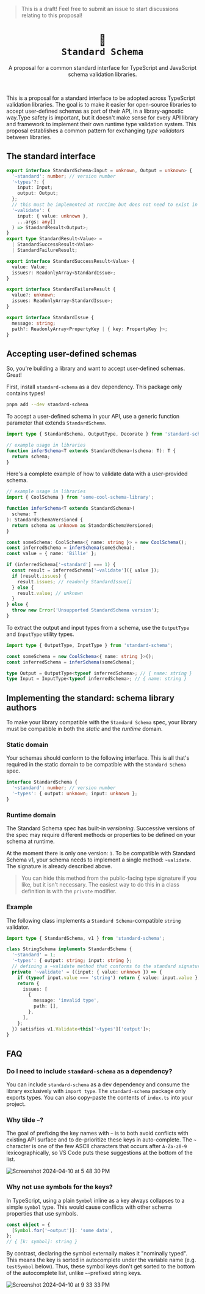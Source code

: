 > This is a draft! Feel free to submit an issue to start discussions relating to this proposal!

<p align="center">
  <h1 align="center">🦆<br/><code>Standard Schema</code></h1>
  <p align="center">
    A proposal for a common standard interface for TypeScript and JavaScript schema validation libraries.
  </p>
</p>

<br/>

This is a proposal for a standard interface to be adopted across TypeScript validation libraries. The goal is to make it easier for open-source libraries to accept user-defined schemas as part of their API, in a library-agnostic way.Type safety is important, but it doesn't make sense for every API library and framework to implement their own runtime type validation system. This proposal establishes a common pattern for exchanging _type validators_ between libraries.

## The standard interface

```ts
export interface StandardSchema<Input = unknown, Output = unknown> {
  '~standard': number; // version number
  '~types'?: {
    input: Input;
    output: Output;
  };
  // this must be implemented at runtime but does not need to exist in the type signature
  '~validate': (
    input: { value: unknown },
    ...args: any[]
  ) => StandardResult<Output>;
}
export type StandardResult<Value> =
  | StandardSuccessResult<Value>
  | StandardFailureResult;

export interface StandardSuccessResult<Value> {
  value: Value;
  issues?: ReadonlyArray<StandardIssue>;
}

export interface StandardFailureResult {
  value?: unknown;
  issues: ReadonlyArray<StandardIssue>;
}

export interface StandardIssue {
  message: string;
  path?: ReadonlyArray<PropertyKey | { key: PropertyKey }>;
}
```

## Accepting user-defined schemas

So, you're building a library and want to accept user-defined schemas. Great!

First, install `standard-schema` as a dev dependency. This package only contains types!

```sh
pnpm add --dev standard-schema
```

To accept a user-defined schema in your API, use a generic function parameter that extends `StandardSchema`.

```ts
import type { StandardSchema, OutputType, Decorate } from 'standard-schema';

// example usage in libraries
function inferSchema<T extends StandardSchema>(schema: T): T {
  return schema;
}
```

Here's a complete example of how to validate data with a user-provided schema.

```ts
// example usage in libraries
import { CoolSchema } from 'some-cool-schema-library';

function inferSchema<T extends StandardSchema>(
  schema: T
): StandardSchemaVersioned {
  return schema as unknown as StandardSchemaVersioned;
}

const someSchema: CoolSchema<{ name: string }> = new CoolSchema();
const inferredSchema = inferSchema(someSchema);
const value = { name: 'Billie' };

if (inferredSchema['~standard'] === 1) {
  const result = inferredSchema['~validate']({ value });
  if (result.issues) {
    result.issues; // readonly StandardIssue[]
  } else {
    result.value; // unknown
  }
} else {
  throw new Error('Unsupported StandardSchema version');
}
```

To extract the output and input types from a schema, use the `OutputType` and `InputType` utility types.

```ts
import type { OutputType, InputType } from 'standard-schema';

const someSchema = new CoolSchema<{ name: string }>();
const inferredSchema = inferSchema(someSchema);

type Output = OutputType<typeof inferredSchema>; // { name: string }
type Input = InputType<typeof inferredSchema>; // { name: string }
```

## Implementing the standard: schema library authors

To make your library compatible with the `Standard Schema` spec, your library must be compatible in both the _static_ and the _runtime_ domain.

### Static domain

Your schemas should conform to the following interface. This is all that's required in the static domain to be compatible with the `Standard Schema` spec.

```ts
interface StandardSchema {
  '~standard': number; // version number
  '~types': { output: unknown; input: unknown };
}
```

### Runtime domain

The Standard Schema spec has built-in _versioning_. Successive versions of the spec may require different methods or properties to be defined on your schema at runtime.

At the moment there is only one version: `1`. To be compatible with Standard Schema v1, your schema needs to implement a single method: `~validate`. The signature is already described above.

> You can hide this method from the public-facing type signature if you like, but it isn't necessary. The easiest way to do this in a class definition is with the `private` modifier.

### Example

The following class implements a `Standard Schema`-compatible `string` validator.

```ts
import type { StandardSchema, v1 } from 'standard-schema';

class StringSchema implements StandardSchema {
  '~standard' = 1;
  '~types': { output: string; input: string };
  // defining a ~validate method that conforms to the standard signature
  private '~validate' = ((input: { value: unknown }) => {
    if (typeof input.value === 'string') return { value: input.value };
    return {
      issues: [
        {
          message: 'invalid type',
          path: [],
        },
      ],
    };
  }) satisfies v1.Validate<this['~types']['output']>;
}
```

## FAQ

### Do I need to include `standard-schema` as a dependency?

You can include `standard-schema` as a dev dependency and consume the library exclusively with `import type`. The `standard-schema` package only exports types. You can also copy-paste the contents of `index.ts` into your project.

### Why tilde `~`?

The goal of prefixing the key names with `~` is to both avoid conflicts with existing API surface and to de-prioritize these keys in auto-complete. The `~` character is one of the few ASCII characters that occurs after `A-Za-z0-9` lexicographically, so VS Code puts these suggestions at the bottom of the list.

![Screenshot 2024-04-10 at 5 48 30 PM](https://github.com/standard-schema/standard-schema/assets/3084745/5dfc0219-7531-481e-9691-cff5bc471378)

### Why not use symbols for the keys?

In TypeScript, using a plain `Symbol` inline as a key always collapses to a simple `symbol` type. This would cause conflicts with other schema properties that use symbols.

```ts
const object = {
  [Symbol.for('~output')]: 'some data',
};
// { [k: symbol]: string }
```

By contrast, declaring the symbol externally makes it "nominally typed". This means the key is sorted in autocomplete under the variable name (e.g. `testSymbol` below). Thus, these symbol keys don't get sorted to the bottom of the autocomplete list, unlike `~`-prefixed string keys.

![Screenshot 2024-04-10 at 9 33 33 PM](https://github.com/standard-schema/standard-schema/assets/3084745/82c47820-90c3-4163-a838-858b987a6bea)

